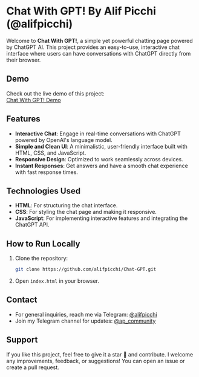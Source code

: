 # Chat With GPT! By Alif Picchi (@alifpicchi)

Welcome to **Chat With GPT!**, a simple yet powerful chatting page powered by ChatGPT AI. This project provides an easy-to-use, interactive chat interface where users can have conversations with ChatGPT directly from their browser.

## Demo

Check out the live demo of this project:  
[Chat With GPT! Demo](/)

## Features

- **Interactive Chat**: Engage in real-time conversations with ChatGPT powered by OpenAI's language model.
- **Simple and Clean UI**: A minimalistic, user-friendly interface built with HTML, CSS, and JavaScript.
- **Responsive Design**: Optimized to work seamlessly across devices.
- **Instant Responses**: Get answers and have a smooth chat experience with fast response times.

## Technologies Used

- **HTML**: For structuring the chat interface.
- **CSS**: For styling the chat page and making it responsive.
- **JavaScript**: For implementing interactive features and integrating the ChatGPT API.

## How to Run Locally

1. Clone the repository:
   ```bash
   git clone https://github.com/alifpicchi/Chat-GPT.git
   ```

2. Open `index.html` in your browser.

## Contact

- For general inquiries, reach me via Telegram: [@alifpicchi](https://t.me/alifpicchi)
- Join my Telegram channel for updates: [@ap_community](https://t.me/ap_community)

## Support

If you like this project, feel free to give it a star 🌟 and contribute. I welcome any improvements, feedback, or suggestions! You can open an issue or create a pull request.
